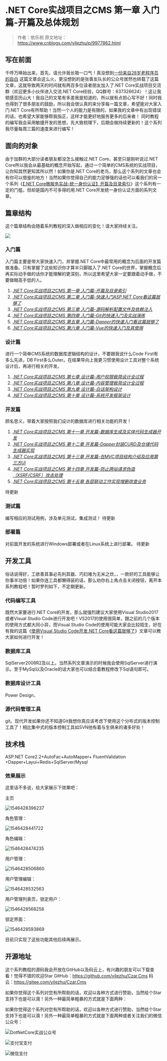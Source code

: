 # .NET Core实战项目之CMS 第一章 入门篇-开篇及总体规划

> 作者：依乐祝
> 原文地址：https://www.cnblogs.com/yilezhu/p/9977862.html 
## 写在前面

千呼万唤始出来，首先，请允许我长吸一口气！真没想到[一份来自28岁老程序员的自白](https://www.cnblogs.com/yilezhu/p/9966945.html) 这篇文章会这么火，更没想到的是张善友队长的公众号居然也转载了这篇文章，这就导致两天的时间就有两百多位读者朋友加入了.NET Core实战项目交流群（欢迎更多小伙伴进入交流.NET Core经验，QQ群号：637326624）！这让我顿感亚历山大！我自己的文笔有多差我是知道的，所以就有点担心写不好！同时我也得到了很多朋友的鼓励，所以我会很认真的来分享每一篇文章，希望能对大家入门.NET Core有所帮助！当然一个人的能力是有限的，如果我的文章中有出现错误的话，也希望大家能够帮我指正，这样才能更好地服务更多的后来者！
同时教程的编写我会采用敏捷开发的思想，先大致梳理下，后期会做持续更新的！这个系列我尽量每周三篇的速度来进行编写！

##  面向的对象
由于加群的大部分读者朋友都没怎么接触过.NET Core，甚至只是刚听说过.NET Core所以我会从最基础的概念开始写起，通过一个简单的CMS系统的实战项目，让你知其然更知其所以然！如果你是.NET Core的老鸟，那么这个系列的文章也会有你可以借鉴的地方！当然如果你觉得自己的能力足够强的话也可以看我们的另一个系列《[【.NET Core微服务实战-统一身份认证】开篇及目录索引](https://www.cnblogs.com/jackcao/p/9928879.html)》这个系列有一定的门槛，但却是国内不可多得的用.NET Core开发统一身份认证方面的系列文章。

## 篇章结构
这个篇章结构会随着系列教程的深入做相应的变化！请大家持续关注。

![](https://img2018.cnblogs.com/blog/1377250/201811/1377250-20181118143046957-1195059382.png)



### 入门篇
入门篇主要是带大家快速入门，并掌握.NET Core中最常用的概念为后面的开发篇做准备。只有掌握了这些知识你才算半只脚踏入了.NET Core的世界，掌握概念后再实际动手做的话你才能理解的更深刻，所以这里希望大家一定要跟着动手做，不要做眼高手低的人。
1. *[.NET Core实战项目之CMS 第一章 入门篇-开篇及目录索引](https://www.cnblogs.com/yilezhu/p/9977862.html)*
2. *[.NET Core实战项目之CMS 第二章 入门篇-快速入门ASP.NET Core看这篇就够了](https://www.cnblogs.com/yilezhu/p/9985451.html)*
3. *[.NET Core实战项目之CMS 第三章 入门篇-源码解析配置文件及依赖注入](https://www.cnblogs.com/yilezhu/p/9998021.html)*
4. *[.NET Core实战项目之CMS 第四章 入门篇-Git的快速入门及实战演练](https://www.cnblogs.com/yilezhu/p/10014027.html)*
5. *[.NET Core实战项目之CMS 第五章 入门篇-Dapper的快速入门看这篇就够了](https://www.cnblogs.com/yilezhu/p/10024091.html)*
6. *[.NET Core实战项目之CMS 第六章 入门篇-Vue的快速入门及其使用](https://www.cnblogs.com/yilezhu/p/10035275.html)*



### 设计篇
进行一个简单CMS系统的数据库逻辑结构的设计，不要跟我说什么Code First有多么先进，DB First多么Outer。在结果导向上我更习惯使用设计工具对整个系统设计后，再进行相关的开发。
1. *[.NET Core实战项目之CMS 第七章 设计篇-用户权限极简设计全过程](https://www.cnblogs.com/yilezhu/p/10056094.html)*
2. *[.NET Core实战项目之CMS 第八章 设计篇-内容管理极简设计全过程](https://www.cnblogs.com/yilezhu/p/10073642.html)*
3. *[.NET Core实战项目之CMS 第九章 设计篇-白话架构设计](https://www.cnblogs.com/yilezhu/p/10080136.html)*
4. *[.NET Core实战项目之CMS 第十章 设计篇-系统开发框架设计](https://www.cnblogs.com/yilezhu/p/10094357.html)*

### 开发篇
顾名思义，带着大家按照我们设计的数据库进行相关功能的开发！

1. *[.NET Core实战项目之CMS 第十一章 开发篇-数据库生成及实体代码生成器开发](https://www.cnblogs.com/yilezhu/p/10112406.html)*
2. *[.NET Core实战项目之CMS 第十二章 开发篇-Dapper封装CURD及仓储代码生成器实现](https://www.cnblogs.com/yilezhu/p/10146311.html)*
3. *[.NET Core实战项目之CMS 第十三章 开发篇-在MVC项目结构介绍及应用第三方UI](https://www.cnblogs.com/yilezhu/p/10210732.html)*
4. *[.NET Core实战项目之CMS 第十四章 开发篇-防止跨站请求伪造（XSRF/CSRF）攻击处理](https://www.cnblogs.com/yilezhu/p/10229954.html)*
5. *[.NET Core实战项目之CMS 第十五章 各层联动工作实现增删改查业务](https://www.cnblogs.com/yilezhu/p/10263714.html)*

待更新

### 测试篇
编写相应的测试用例，涉及单元测试，集成测试！
待更新
### 部署篇
对前面开发的系统进行Windows部署或者在Linux系统上进行部署。
待更新

## 开发工具
俗话说得好，工欲善其事必先利其器、巧妇难为无米之炊，，一款好的工具能够让你事半功倍！如果你连工具都懒得装的话，那么劝你右上角点击关闭按钮，离开本系列教程吧！暂时罗列如下，不定期更新。
### 代码编写工具
既然大家要进行.NET Core的开发，那么就强烈建议大家使用Visual Studio2017或者Visual Studio Code进行开发吧！VS2017的使用很简单，跟之前的几个版本的使用方式都大同小异，而Visual Studio Code的使用可能大家会比较陌生，好在有我的这篇《[使用Visual Studio Code开发.NET Core看这篇就够了](https://www.cnblogs.com/yilezhu/p/9926078.html)》文章可以教大家如何进行开发！
### 数据库工具
SqlServer2008R2及以上。当然系列文章演示的时候我会使用SqlServer进行演示。至于MySql以及Oracle的话大家也可以结合着教程修改下Sql语句即可。
### 数据库设计工具
Power Design、

### 源代码管理工具
git。现代开发如果你还不知道Git我想你真应该考虑下使用这个分布式的版本控制工具了！相比集中式的版本控制工具如SVN他有着与生俱来的诸多好处！


## 技术栈
ASP.NET Core2.2+AutoFac+AutoMapper+ FluentValidation +Dapper+Layui+Redis+SqlServer/Mysql

### 效果展示
这里话不多说，给大家展示下效果吧：

主页

![1546428396237](https://img2018.cnblogs.com/blog/1377250/201901/1377250-20190102194123882-1502458827.png)

角色管理：

![1546428441722](https://img2018.cnblogs.com/blog/1377250/201901/1377250-20190102194123607-1984874302.png)

角色编辑：

![1546428474235](https://img2018.cnblogs.com/blog/1377250/201901/1377250-20190102194123320-976529128.png)

用户管理：

![1546428506860](https://img2018.cnblogs.com/blog/1377250/201901/1377250-20190102194123024-654573282.png)

用户管理编辑：

![1546428532563](https://img2018.cnblogs.com/blog/1377250/201901/1377250-20190102194122744-2093184372.png)

用户管理列表页，锁定用户：

![1546428568258](https://img2018.cnblogs.com/blog/1377250/201901/1377250-20190102194122418-1604258721.png)

锁定界面：

![1546428593869](https://img2018.cnblogs.com/blog/1377250/201901/1377250-20190102194121950-1509022990.png)

目前只实现了这些功能其他后续再展示。

## 开源地址

这个系列教程的源码我会开放在GitHub以及码云上，有兴趣的朋友可以下载查看！觉得不错的欢迎Star
GitHub：https://github.com/yilezhu/Czar.Cms
码云：https://gitee.com/yilezhu/Czar.Cms

如果你觉得这个系列对您有所帮助的话，欢迎以各种方式进行赞助，当然给个Star支持下也是可以滴！另外一种最简单粗暴的方式就是下面两种：

如果你觉得这个系列对您有所帮助的话，欢迎以各种方式进行赞助，当然给个Star支持下也是可以滴！另外一种最简单粗暴的方式就是下面两种或者关注我们的微信公众号：


![DotNetCore实战公众号](https://www.cnblogs.com/images/cnblogs_com/yilezhu/1359617/o_qrcode_for_gh_3d7593c84946_258.jpg)

![支付宝支付](https://img2018.cnblogs.com/blog/1377250/201812/1377250-20181205220251318-249891081.jpg)

![微信支付](https://img2018.cnblogs.com/blog/1377250/201812/1377250-20181205220301951-1597191961.png)
